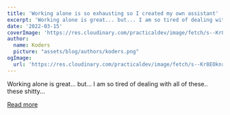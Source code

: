 ```yaml
---
title: 'Working alone is so exhausting so I created my own assistant'
excerpt: 'Working alone is great... but... I am so tired of dealing with all of these.. these shitty...'
date: '2022-03-15'
coverImage: 'https://res.cloudinary.com/practicaldev/image/fetch/s--Kr8EOknr--/c_imagga_scale,f_auto,fl_progressive,h_420,q_auto,w_1000/https://dev-to-uploads.s3.amazonaws.com/uploads/articles/gbwp3fmc52tiy8iheaqn.jpg'
author:
  name: Koders
  picture: "assets/blog/authors/koders.png"
ogImage:
  url: 'https://res.cloudinary.com/practicaldev/image/fetch/s--Kr8EOknr--/c_imagga_scale,f_auto,fl_progressive,h_420,q_auto,w_1000/https://dev-to-uploads.s3.amazonaws.com/uploads/articles/gbwp3fmc52tiy8iheaqn.jpg'
---
```


Working alone is great... but... I am so tired of dealing with all of these.. these shitty...

[Read more](https://dev.to/happping_min/working-alone-is-so-exhausting-so-i-created-my-own-assistant-4mki)
